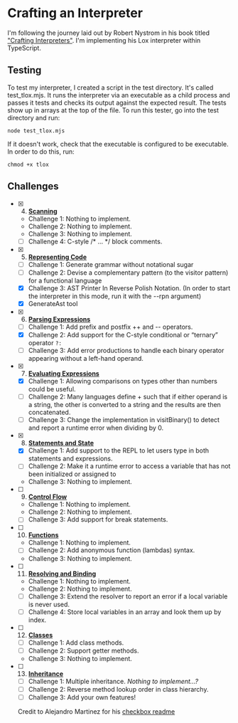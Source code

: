 # Crafting an Interpreter
I'm following the journey laid out by Robert Nystrom in his book titled ["Crafting Interpreters"](https://craftinginterpreters.com/). I'm implementing his Lox interpreter within TypeScript.

## Testing
To test my interpreter, I created a script in the test directory. It's called test_tlox.mjs. It runs the interpreter via an executable as a child process and passes it tests and checks its output against the expected result. The tests show up in arrays at the top of the file.
To run this tester, go into the test directory and run:
```
node test_tlox.mjs
```
If it doesn't work, check that the executable is configured to be executable. In order to do this, run:
```
chmod +x tlox
```

## Challenges
- [x] 4.  [**Scanning**](http://www.craftinginterpreters.com/scanning.html)
  - Challenge 1: Nothing to implement.
  - Challenge 2: Nothing to implement.
  - Challenge 3: Nothing to implement.
  - [ ] Challenge 4: C-style /* ... */ block comments.

- [x] 5.  [**Representing Code**](http://www.craftinginterpreters.com/representing-code.html)
  - [ ] Challenge 1: Generate grammar without notational sugar
  - [ ] Challenge 2: Devise a complementary pattern (to the visitor pattern) for a functional language
  - [x] Challenge 3: AST Printer In Reverse Polish Notation. (In order to start the interpreter in this mode, run it with the --rpn argument)
  - [x] GenerateAst tool

- [x] 6. [**Parsing Expressions**](http://www.craftinginterpreters.com/parsing-expressions.html) 
  - [ ] Challenge 1: Add prefix and postfix ++ and -- operators.
  - [x] Challenge 2: Add support for the C-style conditional or “ternary” operator `?:`
  - [ ] Challenge 3: Add error productions to handle each binary operator appearing without a left-hand operand.

- [x] 7. [**Evaluating Expressions**](http://www.craftinginterpreters.com/evaluating-expressions.html)
  - [x] Challenge 1: Allowing comparisons on types other than numbers could be useful.
  - [ ] Challenge 2: Many languages define + such that if either operand is a string, the other is converted to a string and the results are then concatenated.
  - [ ] Challenge 3: Change the implementation in visitBinary() to detect and report a runtime error when dividing by 0. 

- [x] 8. [**Statements and State**](http://www.craftinginterpreters.com/statements-and-state.html)
  - [x] Challenge 1: Add support to the REPL to let users type in both statements and expressions.
  - [ ] Challenge 2: Make it a runtime error to access a variable that has not been initialized or assigned to
  - Challenge 3: Nothing to implement.

- [ ] 9. [**Control Flow**](http://www.craftinginterpreters.com/control-flow.html)
  - Challenge 1: Nothing to implement.
  - Challenge 2: Nothing to implement.
  - [ ] Challenge 3: Add support for break statements.

- [ ] 10. [**Functions**](http://www.craftinginterpreters.com/functions.html)
  - Challenge 1: Nothing to implement.
  - [ ] Challenge 2: Add anonymous function (lambdas) syntax.
  - Challenge 3: Nothing to implement.

- [ ] 11. [**Resolving and Binding**](http://www.craftinginterpreters.com/resolving-and-binding.html)
  - Challenge 1: Nothing to implement.
  - Challenge 2: Nothing to implement.
  - [ ] Challenge 3: Extend the resolver to report an error if a local variable is never used.
  - [ ] Challenge 4: Store local variables in an array and look them up by index.

- [ ] 12. [**Classes**](http://www.craftinginterpreters.com/classes.html)
  - [ ] Challenge 1: Add class methods.
  - [ ] Challenge 2: Support getter methods.
  - Challenge 3: Nothing to implement.

- [ ] 13. [**Inheritance**](http://www.craftinginterpreters.com/inheritance.html)
  - [ ] Challenge 1: Multiple inheritance. *Nothing to implement...?*
  - [ ] Challenge 2: Reverse method lookup order in class hierarchy.
  - [ ] Challenge 3: Add your own features!
  
  Credit to Alejandro Martinez for his [checkbox readme](https://github.com/alexito4/slox/blob/master/README.md)

